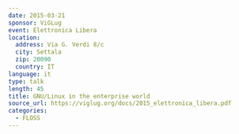 ```yaml
---
date: 2015-03-21
sponsor: ViGLug
event: Elettronica Libera
location:
  address: Via G. Verdi 8/c
  city: Settala
  zip: 20090
  country: IT
language: it
type: talk
length: 45
title: GNU/Linux in the enterprise world
source_url: https://viglug.org/docs/2015_elettronica_libera.pdf
categories:
  - FLOSS
---
```

